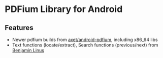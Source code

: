 # PDFium Library for Android

## Features
* Newer pdfium builds from [axet/android-pdfium](https://gitlab.com/axet/android-pdfium), including x86_64 libs
* Text functions (locate/extract), Search functions (previous/next) from [Benjamin Linus](https://github.com/benjinus/android-support-pdfium)
